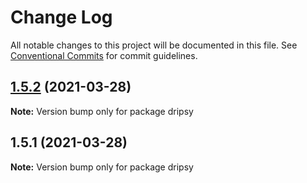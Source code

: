 # Change Log

All notable changes to this project will be documented in this file.
See [Conventional Commits](https://conventionalcommits.org) for commit guidelines.

## [1.5.2](https://github.com/nandorojo/expo-theme-ui/compare/v1.5.1...v1.5.2) (2021-03-28)

**Note:** Version bump only for package dripsy





## 1.5.1 (2021-03-28)

**Note:** Version bump only for package dripsy
